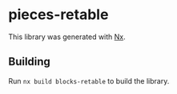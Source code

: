 # pieces-retable

This library was generated with [Nx](https://nx.dev).

## Building

Run `nx build blocks-retable` to build the library.
